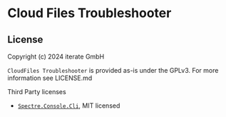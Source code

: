 # Cloud Files Troubleshooter

## License
Copyright (c) 2024  iterate GmbH

`CloudFiles Troubleshooter` is provided as-is under the GPLv3. For more information see LICENSE.md

Third Party licenses
* [`Spectre.Console.Cli`](https://github.com/spectreconsole/spectre.console), MIT licensed
